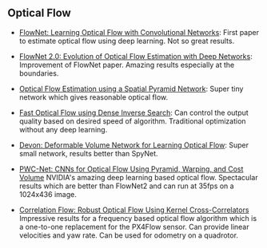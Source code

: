 ## Optical Flow
- [FlowNet: Learning Optical Flow with Convolutional Networks](https://arxiv.org/abs/1504.06852): First paper to estimate optical flow using deep learning. Not so great results.

- [FlowNet 2.0: Evolution of Optical Flow Estimation with Deep Networks](https://arxiv.org/abs/1612.01925):  Improvement of FlowNet paper. Amazing results especially at the boundaries.

- [Optical Flow Estimation using a Spatial Pyramid Network](https://arxiv.org/abs/1611.00850): Super tiny network which gives reasonable optical flow.

- [Fast Optical Flow using Dense Inverse Search](https://arxiv.org/abs/1704.07813): Can control the output quality based on desired speed of algorithm. Traditional optimization without any deep learning.

- [Devon: Deformable Volume Network for Learning Optical Flow](https://arxiv.org/abs/1802.07351): Super small network, results better than SpyNet.

- [PWC-Net: CNNs for Optical Flow Using Pyramid, Warping, and Cost Volume](https://arxiv.org/abs/1709.02371) NVIDIA's amazing deep learning based optical flow. Spectacular results which are better than FlowNet2 and can run at 35fps on a 1024x436 image.
- [Correlation Flow: Robust Optical Flow Using Kernel Cross-Correlators](https://arxiv.org/abs/1802.07078) Impressive results for a frequency based optical flow algorithm which is a one-to-one replacement for the PX4Flow sensor. Can provide linear velocities and yaw rate. Can be used for odometry on a quadrotor.
